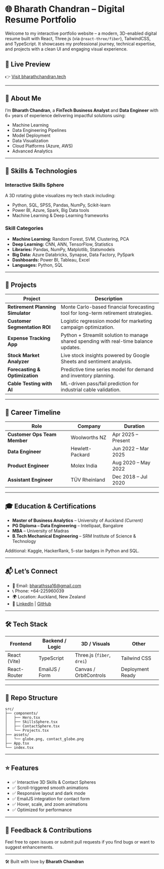 # 🌐 Bharath Chandran – Digital Resume Portfolio

Welcome to my interactive portfolio website – a modern, 3D-enabled digital resume built with React, Three.js (via `@react-three/fiber`), TailwindCSS, and TypeScript. It showcases my professional journey, technical expertise, and projects with a clean UI and engaging visual experience.

## 🚀 Live Preview
👉 [Visit bharathchandran.tech](https://bharathchandran.tech) 

---

## 💼 About Me

I’m **Bharath Chandran**, a **FinTech Business Analyst** and **Data Engineer** with 6+ years of experience delivering impactful solutions using:
- Machine Learning
- Data Engineering Pipelines
- Model Deployment
- Data Visualization
- Cloud Platforms (Azure, AWS)
- Advanced Analytics

---

## 🧠 Skills & Technologies

### Interactive Skills Sphere
A 3D rotating globe visualizes my tech stack including:
- Python, SQL, SPSS, Pandas, NumPy, Scikit-learn
- Power BI, Azure, Spark, Big Data tools
- Machine Learning & Deep Learning frameworks

### Skill Categories
- **Machine Learning:** Random Forest, SVM, Clustering, PCA
- **Deep Learning:** CNN, ANN, TensorFlow, Statistics
- **Libraries:** Pandas, NumPy, Matplotlib, Statsmodels
- **Big Data:** Azure Databricks, Synapse, Data Factory, PySpark
- **Dashboards:** Power BI, Tableau, Excel
- **Languages:** Python, SQL

---

## 🧪 Projects

| Project | Description |
|--------|-------------|
| **Retirement Planning Simulator** | Monte Carlo-based financial forecasting tool for long-term retirement strategies. |
| **Customer Segmentation ROI** | Logistic regression model for marketing campaign optimization. |
| **Expense Tracking App** | Python + Streamlit solution to manage shared spending with real-time balance updates. |
| **Stock Market Analyzer** | Live stock insights powered by Google Sheets and sentiment analysis. |
| **Forecasting & Optimization** | Predictive time series model for demand and inventory planning. |
| **Cable Testing with AI** | ML-driven pass/fail prediction for industrial cable validation.

---

## 📍 Career Timeline

| Role | Company | Duration |
|------|---------|----------|
| **Customer Ops Team Member** | Woolworths NZ | Apr 2025 – Present |
| **Data Engineer** | Hewlett-Packard | Jun 2022 – Mar 2025 |
| **Product Engineer** | Molex India | Aug 2020 – May 2022 |
| **Assistant Engineer** | TÜV Rheinland | Dec 2018 – Jul 2020 |

---

## 🎓 Education & Certifications

- **Master of Business Analytics** – University of Auckland *(Current)*
- **PG Diploma – Data Engineering** – Intellipaat, Bangalore
- **MBA** – University of Madras
- **B.Tech Mechanical Engineering** – SRM Institute of Science & Technology

Additional: Kaggle, HackerRank, 5-star badges in Python and SQL.

---

## 📬 Let’s Connect

- 📧 Email: [bharathssa16@gmail.com](mailto:bharathssa16@gmail.com)
- 📞 Phone: +64-225960039
- 🌍 Location: Auckland, New Zealand
- 🔗 [LinkedIn](https://www.linkedin.com/in/bharathchandran98) | [GitHub](https://github.com/bharathssa)

---

## 🛠️ Tech Stack

| Frontend        | Backend / Logic | 3D / Visuals         | Other            |
|-----------------|------------------|----------------------|------------------|
| React (Vite)    | TypeScript       | Three.js (`fiber`, `drei`) | Tailwind CSS     |
| React-Router    | EmailJS / Form   | Canvas / OrbitControls | Deployment Ready |

---

## 📂 Repo Structure

```
src/
├── components/
│   ├── Hero.tsx
│   ├── SkillsSphere.tsx
│   ├── ContactSphere.tsx
│   └── Projects.tsx
├── assets/
│   └── globe.png, contact_globe.png
├── App.tsx
└── index.tsx
```

---

## ⭐ Features

- ✅ Interactive 3D Skills & Contact Spheres
- ✅ Scroll-triggered smooth animations
- ✅ Responsive layout and dark mode
- ✅ EmailJS integration for contact form
- ✅ Hover, scale, and zoom animations
- ✅ Optimized for performance

---

## 📢 Feedback & Contributions

Feel free to open issues or submit pull requests if you find bugs or want to suggest enhancements.

---

🛠 Built with love by **Bharath Chandran**
